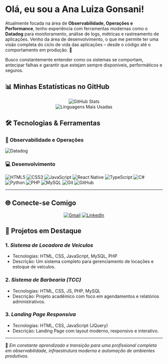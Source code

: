 # Olá, eu sou a Ana Luiza Gonsani! 

Atualmente focada na área de **Observabilidade, Operações e Performance**, tenho experiência com ferramentas modernas como o **Datadog** para monitoramento, análise de logs, métricas e rastreamento de aplicações. Venho da área de desenvolvimento, o que me permite ter uma visão completa do ciclo de vida das aplicações – desde o código até o comportamento em produção. 🚀

Busco constantemente entender como os sistemas se comportam, antecipar falhas e garantir que estejam sempre disponíveis, performáticos e seguros.

## 📊 Minhas Estatísticas no GitHub

<div align="center">

![GitHub Stats](https://github-readme-stats.vercel.app/api?username=nalugsw&show_icons=true&theme=radical&count_private=true&include_all_commits=true)  
![Linguagens Mais Usadas](https://github-readme-stats.vercel.app/api/top-langs/?username=nalugsw&layout=compact&theme=radical)

</div>

## 🛠️ Tecnologias & Ferramentas

### 🧠 Observabilidade e Operações
![Datadog](https://img.shields.io/badge/Datadog-0D1117?style=for-the-badge&logo=datadog&logoColor=white)


### 💻 Desenvolvimento
![HTML5](https://img.shields.io/badge/HTML5-0D1117?style=for-the-badge&logo=html5&logoColor=white)
![CSS3](https://img.shields.io/badge/CSS3-0D1117?style=for-the-badge&logo=css3&logoColor=white)
![JavaScript](https://img.shields.io/badge/JavaScript-0D1117?style=for-the-badge&logo=javascript&logoColor=white)
![React Native](https://img.shields.io/badge/React_Native-0D1117?style=for-the-badge&logo=react&logoColor=white)
![TypeScript](https://img.shields.io/badge/TypeScript-0D1117?style=for-the-badge&logo=typescript&logoColor=white)
![C#](https://img.shields.io/badge/C%23-0D1117?style=for-the-badge&logo=c-sharp&logoColor=white)
![Python](https://img.shields.io/badge/-Python-0D1117?style=for-the-badge&logo=python&logoColor=white)
![PHP](https://img.shields.io/badge/PHP-0D1117?style=for-the-badge&logo=php&logoColor=white)
![MySQL](https://img.shields.io/badge/-MySQL-0D1117?style=for-the-badge&logo=mysql&logoColor=white)
![Git](https://img.shields.io/badge/Git-0D1117?style=for-the-badge&logo=git&logoColor=white)
![GitHub](https://img.shields.io/badge/GitHub-0D1117?style=for-the-badge&logo=github&logoColor=white)

---

## 🌐 Conecte-se Comigo

<div align="center">

[![Gmail](https://img.shields.io/badge/Gmail-D14836?style=for-the-badge&logo=gmail&logoColor=white)](mailto:sanaluiza663@gmail.com)
[![LinkedIn](https://img.shields.io/badge/LinkedIn-0077B5?style=for-the-badge&logo=linkedin&logoColor=white)](https://linkedin.com/in/analuiza001/)

</div>

## 💼 Projetos em Destaque

### 1. *Sistema de Locadora de Veículos*
- Tecnologias: HTML, CSS, JavaScript, MySQL, PHP
- Descrição: Um sistema completo para gerenciamento de locações e estoque de veículos.

### 2. *Sistema de Barbearia (TCC)*
- Tecnologias: HTML, CSS, JS, PHP, MySQL
- Descrição: Projeto acadêmico com foco em agendamentos e relatórios administrativos.

### 3. *Landing Page Responsiva*
- Tecnologias: HTML, CSS, JavaScript (JQuery)
- Descrição: Landing Page com layout moderno, responsivo e interativo.

---

🌱 *Em constante aprendizado e transição para uma profissional completa em observabilidade, infraestrutura moderna e automação de ambientes produtivos.*
